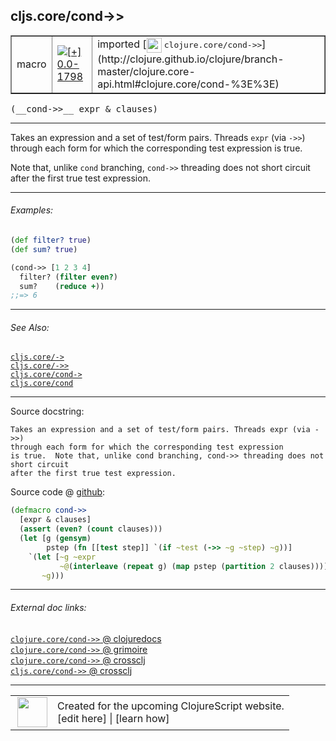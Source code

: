 ## cljs.core/cond->>



 <table border="1">
<tr>
<td>macro</td>
<td><a href="https://github.com/cljsinfo/cljs-api-docs/tree/0.0-1798"><img valign="middle" alt="[+] 0.0-1798" title="Added in 0.0-1798" src="https://img.shields.io/badge/+-0.0--1798-lightgrey.svg"></a> </td>
<td>
imported [<img height="24px" valign="middle" src="http://i.imgur.com/1GjPKvB.png"> <samp>clojure.core/cond->></samp>](http://clojure.github.io/clojure/branch-master/clojure.core-api.html#clojure.core/cond-%3E%3E)
</td>
</tr>
</table>


 <samp>
(__cond->>__ expr & clauses)<br>
</samp>

---

Takes an expression and a set of test/form pairs. Threads `expr` (via `->>`)
through each form for which the corresponding test expression is true.

Note that, unlike `cond` branching, `cond->>` threading does not short circuit
after the first true test expression.



---

###### Examples:

```clj
(def filter? true)
(def sum? true)

(cond->> [1 2 3 4]
  filter? (filter even?)
  sum?    (reduce +))
;;=> 6
```



---

###### See Also:

[`cljs.core/->`](../cljs.core/-GT.md)<br>
[`cljs.core/->>`](../cljs.core/-GTGT.md)<br>
[`cljs.core/cond->`](../cljs.core/cond-GT.md)<br>
[`cljs.core/cond`](../cljs.core/cond.md)<br>

---


Source docstring:

```
Takes an expression and a set of test/form pairs. Threads expr (via ->>)
through each form for which the corresponding test expression
is true.  Note that, unlike cond branching, cond->> threading does not short circuit
after the first true test expression.
```


Source code @ [github](https://github.com/clojure/clojure/blob/clojure-1.6.0/src/clj/clojure/core.clj#L6899-L6911):

```clj
(defmacro cond->>
  [expr & clauses]
  (assert (even? (count clauses)))
  (let [g (gensym)
        pstep (fn [[test step]] `(if ~test (->> ~g ~step) ~g))]
    `(let [~g ~expr
           ~@(interleave (repeat g) (map pstep (partition 2 clauses)))]
       ~g)))
```

<!--
Repo - tag - source tree - lines:

 <pre>
clojure @ clojure-1.6.0
└── src
    └── clj
        └── clojure
            └── <ins>[core.clj:6899-6911](https://github.com/clojure/clojure/blob/clojure-1.6.0/src/clj/clojure/core.clj#L6899-L6911)</ins>
</pre>

-->

---



###### External doc links:

[`clojure.core/cond->>` @ clojuredocs](http://clojuredocs.org/clojure.core/cond->>)<br>
[`clojure.core/cond->>` @ grimoire](http://conj.io/store/v1/org.clojure/clojure/1.7.0-beta3/clj/clojure.core/cond-%3E%3E/)<br>
[`clojure.core/cond->>` @ crossclj](http://crossclj.info/fun/clojure.core/cond-%3E%3E.html)<br>
[`cljs.core/cond->>` @ crossclj](http://crossclj.info/fun/cljs.core/cond-%3E%3E.html)<br>

---

 <table>
<tr><td>
<img valign="middle" align="right" width="48px" src="http://i.imgur.com/Hi20huC.png">
</td><td>
Created for the upcoming ClojureScript website.<br>
[edit here] | [learn how]
</td></tr></table>

[edit here]:https://github.com/cljsinfo/cljs-api-docs/blob/master/cljsdoc/cljs.core/cond-GTGT.cljsdoc
[learn how]:https://github.com/cljsinfo/cljs-api-docs/wiki/cljsdoc-files

<!--

This information was too distracting to show to readers, but I'll leave it
commented here since it is helpful to:

- pretty-print the data used to generate this document
- and show how to retrieve that data



The API data for this symbol:

```clj
{:description "Takes an expression and a set of test/form pairs. Threads `expr` (via `->>`)\nthrough each form for which the corresponding test expression is true.\n\nNote that, unlike `cond` branching, `cond->>` threading does not short circuit\nafter the first true test expression.",
 :ns "cljs.core",
 :name "cond->>",
 :signature ["[expr & clauses]"],
 :history [["+" "0.0-1798"]],
 :type "macro",
 :related ["cljs.core/->"
           "cljs.core/->>"
           "cljs.core/cond->"
           "cljs.core/cond"],
 :full-name-encode "cljs.core/cond-GTGT",
 :source {:code "(defmacro cond->>\n  [expr & clauses]\n  (assert (even? (count clauses)))\n  (let [g (gensym)\n        pstep (fn [[test step]] `(if ~test (->> ~g ~step) ~g))]\n    `(let [~g ~expr\n           ~@(interleave (repeat g) (map pstep (partition 2 clauses)))]\n       ~g)))",
          :title "Source code",
          :repo "clojure",
          :tag "clojure-1.6.0",
          :filename "src/clj/clojure/core.clj",
          :lines [6899 6911]},
 :examples [{:id "e07a05",
             :content "```clj\n(def filter? true)\n(def sum? true)\n\n(cond->> [1 2 3 4]\n  filter? (filter even?)\n  sum?    (reduce +))\n;;=> 6\n```"}],
 :full-name "cljs.core/cond->>",
 :clj-symbol "clojure.core/cond->>",
 :docstring "Takes an expression and a set of test/form pairs. Threads expr (via ->>)\nthrough each form for which the corresponding test expression\nis true.  Note that, unlike cond branching, cond->> threading does not short circuit\nafter the first true test expression."}

```

Retrieve the API data for this symbol:

```clj
;; from Clojure REPL
(require '[clojure.edn :as edn])
(-> (slurp "https://raw.githubusercontent.com/cljsinfo/cljs-api-docs/catalog/cljs-api.edn")
    (edn/read-string)
    (get-in [:symbols "cljs.core/cond->>"]))
```

-->
